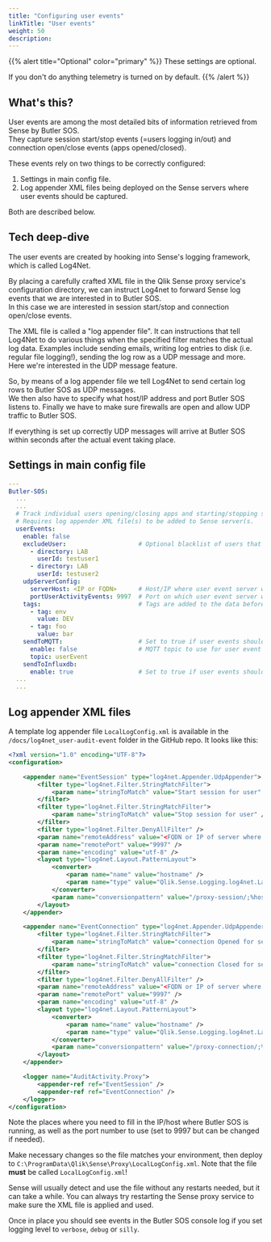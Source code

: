 ```yaml
---
title: "Configuring user events"
linkTitle: "User events"
weight: 50
description:
---
```


{{% alert title="Optional" color="primary" %}}
These settings are optional.

If you don't do anything telemetry is turned on by default.
{{% /alert %}}

## What's this?

User events are among the most detailed bits of information retrieved from Sense by Butler SOS.  
They capture session start/stop events (=users logging in/out) and connection open/close events (apps opened/closed).

These events rely on two things to be correctly configured:

1. Settings in main config file.
2. Log appender XML files being deployed on the Sense servers where user events should be captured.

Both are described below.

## Tech deep-dive

The user events are created by hooking into Sense's logging framework, which is called Log4Net.

By placing a carefully crafted XML file in the Qlik Sense proxy service's configuration directory, we can instruct Log4net to forward Sense log events that we are interested in to Butler SOS.  
In this case we are interested in session start/stop and connection open/close events.

The XML file is called a "log appender file". It can instructions that tell Log4Net to do various things when the specified filter matches the actual log data. Examples include sending emails, writing log entries to disk (i.e. regular file logging!), sending the log row as a UDP message and more.  
Here we're interested in the UDP message feature.

So, by means of a log appender file we tell Log4Net to send certain log rows to Butler SOS as UDP messages.  
We then also have to specify what host/IP address and port Butler SOS listens to.
Finally we have to make sure firewalls are open and allow UDP traffic to Butler SOS.

If everything is set up correctly UDP messages will arrive at Butler SOS within seconds after the actual event taking place.

## Settings in main config file

```yaml
---
Butler-SOS:
  ...
  ...
  # Track individual users opening/closing apps and starting/stopping sessions. 
  # Requires log appender XML file(s) to be added to Sense server(s.
  userEvents:                       
    enable: false
    excludeUser:                    # Optional blacklist of users that should be disregarded when it comes to user events
      - directory: LAB
        userId: testuser1
      - directory: LAB
        userId: testuser2
    udpServerConfig:
      serverHost: <IP or FQDN>      # Host/IP where user event server will listen for events from Sense
      portUserActivityEvents: 9997  # Port on which user event server will listen for events from Sense
    tags:                           # Tags are added to the data before it's stored in InfluxDB
      - tag: env
        value: DEV
      - tag: foo
        value: bar
    sendToMQTT:                     # Set to true if user events should be forwarded as MQTT messages
      enable: false                 # MQTT topic to use for user event messages
      topic: userEvent
    sendToInfluxdb:
      enable: true                  # Set to true if user events should be stored in InfluxDB
  ...
  ...
```

## Log appender XML files

A template log appender file `LocalLogConfig.xml` is available in the `/docs/log4net_user-audit-event` folder in the GitHub repo. It looks like this:

```xml
<?xml version="1.0" encoding="UTF-8"?>
<configuration>

    <appender name="EventSession" type="log4net.Appender.UdpAppender">
        <filter type="log4net.Filter.StringMatchFilter">
            <param name="stringToMatch" value="Start session for user" />
        </filter>
        <filter type="log4net.Filter.StringMatchFilter">
            <param name="stringToMatch" value="Stop session for user" />
        </filter>
        <filter type="log4net.Filter.DenyAllFilter" />
        <param name="remoteAddress" value="<FQDN or IP of server where Butler is running>" />
        <param name="remotePort" value="9997" />
        <param name="encoding" value="utf-8" />
        <layout type="log4net.Layout.PatternLayout">
            <converter>
                <param name="name" value="hostname" />
                <param name="type" value="Qlik.Sense.Logging.log4net.Layout.Pattern.HostNamePatternConverter" />
            </converter>
            <param name="conversionpattern" value="/proxy-session/;%hostname;%property{Command};%property{UserDirectory};%property{UserId};%property{Origin};%property{Context};%message" />
        </layout>
    </appender>

    <appender name="EventConnection" type="log4net.Appender.UdpAppender">
        <filter type="log4net.Filter.StringMatchFilter">
            <param name="stringToMatch" value="connection Opened for session" />
        </filter>
        <filter type="log4net.Filter.StringMatchFilter">
            <param name="stringToMatch" value="connection Closed for session" />
        </filter>
        <filter type="log4net.Filter.DenyAllFilter" />
        <param name="remoteAddress" value="<FQDN or IP of server where Butler is running>" />
        <param name="remotePort" value="9997" />
        <param name="encoding" value="utf-8" />
        <layout type="log4net.Layout.PatternLayout">
            <converter>
                <param name="name" value="hostname" />
                <param name="type" value="Qlik.Sense.Logging.log4net.Layout.Pattern.HostNamePatternConverter" />
            </converter>
            <param name="conversionpattern" value="/proxy-connection/;%hostname;%property{Command};%property{UserDirectory};%property{UserId};%property{Origin};%property{Context};%message" />
        </layout>
    </appender>

    <logger name="AuditActivity.Proxy">
        <appender-ref ref="EventSession" />
        <appender-ref ref="EventConnection" />
    </logger>
</configuration>
```

Note the places where you need to fill in the IP/host where Butler SOS is running, as well as the port number to use (set to 9997 but can be changed if needed).

Make necessary changes so the file matches your environment, then deploy to `C:\ProgramData\Qlik\Sense\Proxy\LocalLogConfig.xml`.
Note that the file **must** be called `LocalLogConfig.xml`!

Sense will usually detect and use the file without any restarts needed, but it can take a while. You can always try restarting the Sense proxy service to make sure the XML file is applied and used.

Once in place you should see events in the Butler SOS console log if you set logging level to `verbose`, `debug` or `silly`.
